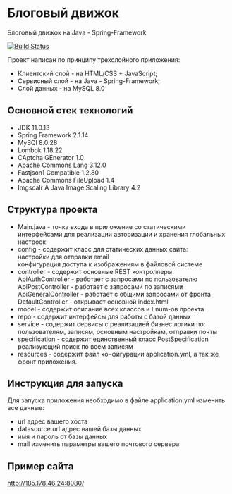 Блоговый движок
=============================

Блоговый движок на Java - Spring-Framework

[![Build Status](https://github.com/yiisoft/yii/workflows/build/badge.svg)](https://github.com/akrafit/thesis)

Проект написан по принципу трехслойного приложения:
* Клиентский слой - на HTML/CSS + JavaScript; 
* Сервисный слой - на Java - Spring-Framework;
* Слой данных - на MySQL 8.0


Основной стек технологий
------------

* JDK 11.0.13
* Spring Framework 2.1.14
* MySQl 8.0.28
* Lombok 1.18.22
* CAptcha GEnerator 1.0
* Apache Commons Lang  3.12.0
* Fastjson1 Compatible  1.2.80
* Apache Commons FileUpload  1.4
* Imgscalr A Java Image Scaling Library 4.2      

Структура проекта 
-----------
* Main.java - точка входа в приложение со статическими интерфейсами для реализации авторизации и хранения глобальных настроек
* config - содержит класс для статических данных сайта:</br>
  настройки для отправки email</br>
  конфигурация доступа к изображениям в файловой системе
* controller - содержит основные REST контроллеры: </br>
  ApiAuthController - работает с запросами по пользователю </br>
  ApiPostController - работает с запросами по записями </br>
  ApiGeneralController - работает с общими запросами от фронта</br>
  DefaultController - открывает основной index.html
* model - содержит описание всех классов и Enum-ов проекта
* repo - содержит интерфейсы для работы с базой данных
* service - содержит сервисы с реализацией бизнес логики по: пользователям, записям, основным настройкам, отправки почты
* specification - содержит единственный класс PostSpecification реализующий поиск по всем записям
* resources - содержит файл конфигурации application.yml, а так же фронт приложения.


Инструкция для запуска
-----------

Для запуска приложения необходимо в файле application.yml изменить все данные: 
* url адрес вашего хоста
* datasource.url адрес вашей базы данных
* имя и пароль от базы данных
* mail изменить параметры вашего почтового сервера

Пример сайта
-----------
http://185.178.46.24:8080/
